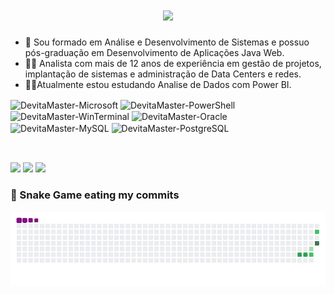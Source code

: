 <h1 align="center">
    <img src="https://readme-typing-svg.herokuapp.com/?font=Righteous&size=35&center=true&vCenter=true&width=500&height=70&duration=4000&lines=Olá!+👋👋;+Eu+me+chamo+Fábio+Devita!;" />
</h1>

- 🎒 Sou formado em Análise e Desenvolvimento de Sistemas e possuo pós-graduação em Desenvolvimento de Aplicações Java Web.
- 👨‍💻 Analista com mais de 12 anos de experiência em gestão de projetos, implantação de sistemas e administração de Data Centers e redes.
- 🧑‍💻Atualmente estou estudando Analise de Dados com Power BI.

 <div style="display: inline_block">
  <img align="center" alt="DevitaMaster-Microsoft" height="25" width="120" src="https://img.shields.io/badge/Microsoft-666666?style=for-the-badge&logo=microsoft&logoColor=white">
  <img align="center" alt="DevitaMaster-PowerShell" height="25" width="120" src="https://img.shields.io/badge/Powershell-2CA5E0?style=for-the-badge&logo=powershell&logoColor=white">
  <img align="center" alt="DevitaMaster-WinTerminal" height="25" width="120" src="https://img.shields.io/badge/windows%20terminal-4D4D4D?style=for-the-badge&logo=windows%20terminal&logoColor=white"> 
  <img align="center" alt="DevitaMaster-Oracle" height="25" width="120" src="https://img.shields.io/badge/Oracle-F80000?style=for-the-badge&logo=oracle&logoColor=black">
  <img align="center" alt="DevitaMaster-MySQL" height="25" width="120" src="https://img.shields.io/badge/MySQL-005C84?style=for-the-badge&logo=mysql&logoColor=white"> 
  <img align="center" alt="DevitaMaster-PostgreSQL" height="25" width="120" src="https://img.shields.io/badge/PostgreSQL-316192?style=for-the-badge&logo=postgresql&logoColor=white"> 
   
 </div>  <br>
 
 ## 
 <div> 
  <a href="https://instagram.com/fabio__devita" target="_blank"><img src="https://img.shields.io/badge/-Instagram-%23E4405F?style=for-the-badge&logo=instagram&logoColor=white" target="_blank"></a> 	
  <a href = "mailto:fabiodeviita@gmail.com"><img src="https://img.shields.io/badge/-Gmail-%23333?style=for-the-badge&logo=gmail&logoColor=white" target="_blank"></a>
  <a href="https://www.linkedin.com/in/fabio-devita" target="_blank"><img src="https://img.shields.io/badge/-LinkedIn-%230077B5?style=for-the-badge&logo=linkedin&logoColor=white" target="_blank"></a> 
  
</div>

### 🐍 Snake Game eating my commits
![snake gif](https://github.com/DevitaMaster/devitamaster/blob/output/github-contribution-grid-snake.gif)




  
